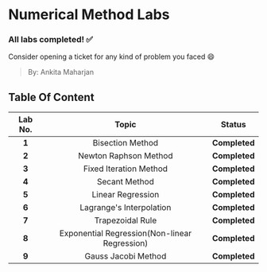 # Numerical Method Labs

### All labs completed! ✅


Consider opening a ticket for any kind of problem you faced 😄

> By: Ankita Maharjan

## Table Of Content
| **Lab No.** | **Topic**  |   **Status**  |
|:-----------:|:----------:|:-------------:|
| **1** | Bisection Method | **Completed** |
| **2** | Newton Raphson Method | **Completed** |
| **3** | Fixed Iteration Method | **Completed** |
| **4** | Secant Method | **Completed** |
| **5** |  Linear Regression | **Completed** |
| **6** |  Lagrange's Interpolation | **Completed** |
| **7** |  Trapezoidal Rule | **Completed** |
| **8** |  Exponential Regression(Non-linear Regression) | **Completed** |
| **9** |  Gauss Jacobi Method | **Completed** |